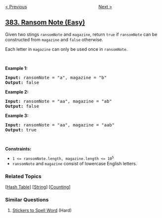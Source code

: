 <!--|This file generated by command(leetcode description); DO NOT EDIT.    |-->
<!--+----------------------------------------------------------------------+-->
<!--|@author    openset <openset.wang@gmail.com>                           |-->
<!--|@link      https://github.com/openset                                 |-->
<!--|@home      https://github.com/openset/leetcode                        |-->
<!--+----------------------------------------------------------------------+-->

[< Previous](../linked-list-random-node "Linked List Random Node")
　　　　　　　　　　　　　　　　
[Next >](../shuffle-an-array "Shuffle an Array")

## [383. Ransom Note (Easy)](https://leetcode.com/problems/ransom-note "赎金信")

<p>Given two stings <code>ransomNote</code> and <code>magazine</code>, return <code>true</code> if <code>ransomNote</code> can be constructed from <code>magazine</code> and <code>false</code> otherwise.</p>

<p>Each letter in <code>magazine</code> can only be used once in <code>ransomNote</code>.</p>

<p>&nbsp;</p>
<p><strong>Example 1:</strong></p>
<pre><strong>Input:</strong> ransomNote = "a", magazine = "b"
<strong>Output:</strong> false
</pre><p><strong>Example 2:</strong></p>
<pre><strong>Input:</strong> ransomNote = "aa", magazine = "ab"
<strong>Output:</strong> false
</pre><p><strong>Example 3:</strong></p>
<pre><strong>Input:</strong> ransomNote = "aa", magazine = "aab"
<strong>Output:</strong> true
</pre>
<p>&nbsp;</p>
<p><strong>Constraints:</strong></p>

<ul>
	<li><code>1 &lt;= ransomNote.length, magazine.length &lt;= 10<sup>5</sup></code></li>
	<li><code>ransomNote</code> and <code>magazine</code> consist of lowercase English letters.</li>
</ul>

### Related Topics
  [[Hash Table](../../tag/hash-table/README.md)]
  [[String](../../tag/string/README.md)]
  [[Counting](../../tag/counting/README.md)]

### Similar Questions
  1. [Stickers to Spell Word](../stickers-to-spell-word) (Hard)

